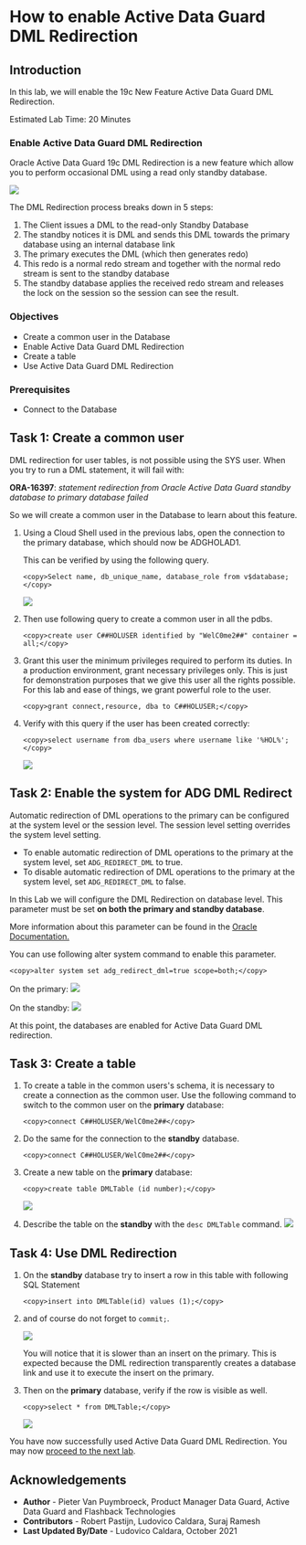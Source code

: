 # How to enable Active Data Guard DML Redirection

## Introduction
In this lab, we will enable the 19c New Feature Active Data Guard DML Redirection.

Estimated Lab Time: 20 Minutes

### Enable Active Data Guard DML Redirection

Oracle Active Data Guard 19c DML Redirection is a new feature which allow you to perform occasional DML using a read only standby database.

![](./images/dml-redirect.jpeg)

The DML Redirection process breaks down in 5 steps:

1. The Client issues a DML to the read-only Standby Database
2. The standby notices it is DML and sends this DML towards the primary database using an internal database link
3. The primary executes the DML (which then generates redo)
4. This redo is a normal redo stream and together with the normal redo stream is sent to the standby database
5. The standby database applies the received redo stream and releases the lock on the session so the session can see the result.

### Objectives
- Create a common user in the Database
- Enable Active Data Guard DML Redirection
- Create a table
- Use Active Data Guard DML Redirection

### Prerequisites
- Connect to the Database

## Task 1: Create a common user

DML redirection for user tables, is not possible using the SYS user.
When you try to run a DML statement, it will fail with:  

**ORA-16397**: *statement redirection from Oracle Active Data Guard standby database to primary database failed*

So we will create a common user in the Database to learn about this feature.

1. Using a Cloud Shell used in the previous labs, open the connection to the primary database, which should now be ADGHOLAD1.

    This can be verified by using the following query.

    ````
    <copy>Select name, db_unique_name, database_role from v$database;</copy>
    ````
    ![](../connect-db/images/connect-primary.png)

2. Then use following query to create a common user in all the pdbs.

    ````
    <copy>create user C##HOLUSER identified by "WelC0me2##" container = all;</copy>
    ````

3. Grant this user the minimum privileges required to perform its duties. In a production environment, grant necessary privileges only. This is just for demonstration purposes that we give this user all the rights possible. For this lab and ease of things, we grant powerful role to the user.

    ````
    <copy>grant connect,resource, dba to C##HOLUSER;</copy>
    ````

4. Verify with this query if the user has been created correctly:

    ````
    <copy>select username from dba_users where username like '%HOL%';</copy>
    ````
    ![](./images/dml-redirect-create-user.png)


## Task 2: Enable the system for ADG DML Redirect

Automatic redirection of DML operations to the primary can be configured at the system level or the session level. The session level setting overrides the system level setting.

* To enable automatic redirection of DML operations to the primary at the system level, set `ADG_REDIRECT_DML` to true.
* To disable automatic redirection of DML operations to the primary at the system level, set `ADG_REDIRECT_DML` to false.

In this Lab we will configure the DML Redirection on database level.
This parameter must be set **on both the primary and standby database**.

More information about this parameter can be found in the [Oracle Documentation.](https://docs.oracle.com/en/database/oracle/oracle-database/19/refrn/ADG_REDIRECT_DML.html#GUID-AC98F026-33BE-41FE-8F2F-EFA296723AD8)

You can use following alter system command to enable this parameter.

````
<copy>alter system set adg_redirect_dml=true scope=both;</copy>
````
On the primary:
![](./images/dml-redirect-set-param-primary.png)

On the standby:
![](./images/dml-redirect-set-param-standby.png)

At this point, the databases are enabled for Active Data Guard DML redirection.


## Task 3: Create a table

1. To create a table in the common users's schema, it is necessary to create a connection as the common user. Use the following command to switch to the common user on the **primary** database:
    ````
    <copy>connect C##HOLUSER/WelC0me2##</copy>
    ````

2. Do the same for the connection to the **standby** database.
    ````
    <copy>connect C##HOLUSER/WelC0me2##</copy>
    ````

7. Create a new table on the **primary** database:

    ````
    <copy>create table DMLTable (id number);</copy>
    ````
    ![](./images/dml-redirect-create-table.png)

8. Describe the table on the **standby** with the `desc DMLTable` command.
    ![](./images/dml-redirect-desc-table.png)


## Task 4: Use DML Redirection

1. On the **standby** database try to insert a row in this table with following SQL Statement

    ````
    <copy>insert into DMLTable(id) values (1);</copy>
    ````

2. and of course do not forget to `commit;`.

    ![](./images/dml-redirect-insert-commit.png)

    You will notice that it is slower than an insert on the primary. This is expected because the DML redirection transparently creates a database link and use it to execute the insert on the primary.

3. Then on the **primary** database, verify if the row is visible as well.

    ````
    <copy>select * from DMLTable;</copy>
    ````

    ![](./images/dml-redirect-select-table.png)


You have now successfully used Active Data Guard DML Redirection. You may now [proceed to the next lab](#next).

## Acknowledgements

- **Author** - Pieter Van Puymbroeck, Product Manager Data Guard, Active Data Guard and Flashback Technologies
- **Contributors** - Robert Pastijn, Ludovico Caldara, Suraj Ramesh
- **Last Updated By/Date** -  Ludovico Caldara, October 2021
